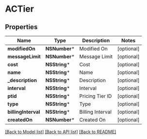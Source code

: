 # ACTier

## Properties
Name | Type | Description | Notes
------------ | ------------- | ------------- | -------------
**modifiedOn** | **NSNumber*** | Modified On | [optional] 
**messageLimit** | **NSNumber*** | Message Limit | [optional] 
**cost** | **NSString*** | Cost | [optional] 
**name** | **NSString*** | Name | [optional] 
**_description** | **NSString*** | Description | [optional] 
**interval** | **NSString*** | Interval | [optional] 
**ptid** | **NSString*** | Pricing Tier ID | [optional] 
**type** | **NSString*** | Type | [optional] 
**billingInterval** | **NSString*** | Billing Interval | [optional] 
**createdOn** | **NSNumber*** | Created On | [optional] 

[[Back to Model list]](../README.md#documentation-for-models) [[Back to API list]](../README.md#documentation-for-api-endpoints) [[Back to README]](../README.md)


